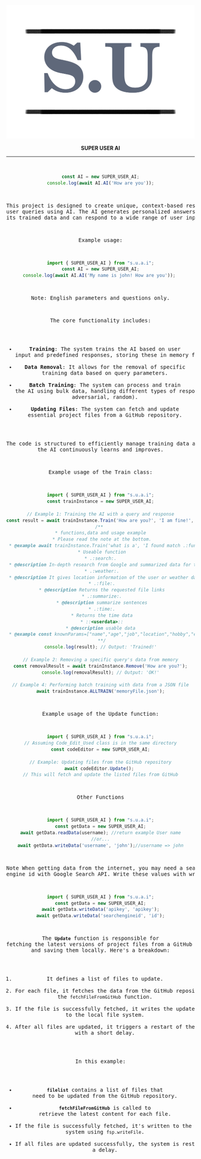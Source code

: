<!DOCTYPE html>
<html lang="en">
<head>
    <meta charset="UTF-8">
    <meta name="viewport" content="width=device-width, initial-scale=1.0">
</head>
<body>
    <p align="center"><img src="https://github.com/SuleymanUlas/SuperUser/blob/main/profil/logo.png?raw=true" alt="logo" border="0"></p>
    <p align="center"><strong>SUPER USER AI</strong></p>
    <hr>
    <pre align="center">

```javascript
const AI = new SUPER_USER_AI;
console.log(await AI.AI('How are you'));
```
This project is designed to create unique, context-based responses to user queries using AI. The AI generates personalized answers based on its trained data and can respond to a wide range of user inputs.

Example usage:

```javascript
import { SUPER_USER_AI } from "s.u.a.i";
const AI = new SUPER_USER_AI;
console.log(await AI.AI('My name is john! How are you')); 
```
Note:
English parameters and questions only.

The core functionality includes:

- **Training**: The system trains the AI based on user input and predefined responses, storing these in memory files.
- **Data Removal**: It allows for the removal of specific training data based on query parameters.
- **Batch Training**: The system can process and train the AI using bulk data, handling different types of responses (positive, adversarial, random).
- **Updating Files**: The system can fetch and update essential project files from a GitHub repository.

The code is structured to efficiently manage training data and ensure the AI continuously learns and improves.

Example usage of the Train class:

```javascript
import { SUPER_USER_AI } from "s.u.a.i";
const trainInstance = new SUPER_USER_AI;

// Example 1: Training the AI with a query and response
const result = await trainInstance.Train('How are you?', 'I am fine!', 'Happy');
/** 
 * functions,data and usage example 
 * Please read the note at the bottom.
 * @example await trainInstance.Train('what is a', 'I found match .:functions:. ::<userdata>::', 'Happy');
 * Useable function
 * .:search:. 
 * @description In-depth research from Google and summarized data for the question
 * .:weather:.
 * @description It gives location information of the user or weather data of the place mentioned in the sentence.
 * .:file:.
 * @description Returns the requested file links
 * .:summarize:.
 * @description summarize sentences
 * .:time:.
 * Returns the time data
 * ::<userdata>::
 * @description usable data 
 * @example const knownParams=["name","age","job","location","hobby","email","gender","education","phone","socialMedia","maritalStatus","languages","skills","favoriteFood","travelExperience","pets","goals","favoriteColor","diet","music","fitness"];
 **/
console.log(result); // Output: 'Trained!'

// Example 2: Removing a specific query's data from memory
const removalResult = await trainInstance.Remove('How are you?');
console.log(removalResult); // Output: 'OK!'

// Example 4: Performing batch training with data from a JSON file
await trainInstance.ALLTRAIN('memoryFile.json');
```

Example usage of the Update function:

```javascript
import { SUPER_USER_AI } from "s.u.a.i";
// Assuming Code_Edit_Used class is in the same directory
const codeEditor = new SUPER_USER_AI;

// Example: Updating files from the GitHub repository
await codeEditor.Update(); 
// This will fetch and update the listed files from GitHub
```
Other Functions

```javascript
import { SUPER_USER_AI } from "s.u.a.i";
const getData = new SUPER_USER_AI;
await getData.readData(username); //return example User name
//or...
await getData.writeData('username', 'john');//username => john
```
Note 
When getting data from the internet, you may need a search engine id with Google Search API. Write these values ​​with writeData.
```javascript
import { SUPER_USER_AI } from "s.u.a.i";
const getData = new SUPER_USER_AI;
await getData.writeData('apikey', 'apikey');
await getData.writeData('searchengineid', 'id');
```
The **`Update`** function is responsible for fetching the latest versions of project files from a GitHub repository and saving them locally. Here's a breakdown:

1. It defines a list of files to update.
2. For each file, it fetches the data from the GitHub repository using the `fetchFileFromGitHub` function.
3. If the file is successfully fetched, it writes the updated content to the local file system.
4. After all files are updated, it triggers a restart of the system with a short delay.

In this example:
- **`filelist`** contains a list of files that need to be updated from the GitHub repository.
- **`fetchFileFromGitHub`** is called to retrieve the latest content for each file.
- If the file is successfully fetched, it's written to the local system using `fsp.writeFile`.
- If all files are updated successfully, the system is restarted after a delay.
</pre>

</body> </html> 
